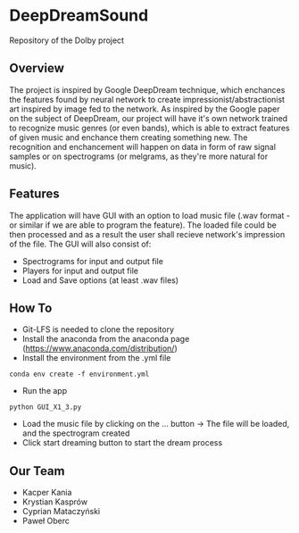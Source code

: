 # DeepDreamSound
Repository of the Dolby project
## Overview

The project is inspired by Google DeepDream technique, which enchances the features found by neural network to create impressionist/abstractionist art inspired by image fed to the network. As inspired by the Google paper on the subject of DeepDream, our project will have it's own network trained to recognize music genres (or even bands), which is able to extract features of given music and enchance them creating something new. The recognition and enchancement will happen on data in form of raw signal samples or on spectrograms (or melgrams, as they're more natural for music).

## Features

The application will have GUI with an option to load music file (.wav format - or similar if we are able to program the feature). The loaded file could be then processed and as a result the user shall recieve network's impression of the file. The GUI will also consist of:
* Spectrograms for input and output file
* Players for input and output file
* Load and Save options (at least .wav files)

## How To
* Git-LFS is needed to clone the repository
* Install the anaconda from the anaconda page (https://www.anaconda.com/distribution/)
* Install the environment from the .yml file

```
conda env create -f environment.yml
```

* Run the app

```
python GUI_X1_3.py
```

* Load the music file by clicking on the ... button -> The file will be loaded, and the spectrogram created
* Click start dreaming button to start the dream process


## Our Team
* Kacper Kania
* Krystian Kasprów
* Cyprian Mataczyński
* Paweł Oberc
